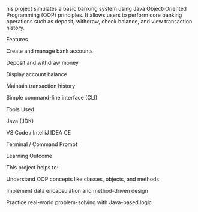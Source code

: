 his project simulates a basic banking system using Java Object-Oriented Programming (OOP) principles.
It allows users to perform core banking operations such as deposit, withdraw, check balance, and view transaction history.

Features

Create and manage bank accounts

Deposit and withdraw money

Display account balance

Maintain transaction history

Simple command-line interface (CLI)

Tools Used

Java (JDK)

VS Code / IntelliJ IDEA CE

Terminal / Command Prompt

Learning Outcome

This project helps to:

Understand OOP concepts like classes, objects, and methods

Implement data encapsulation and method-driven design

Practice real-world problem-solving with Java-based logic
